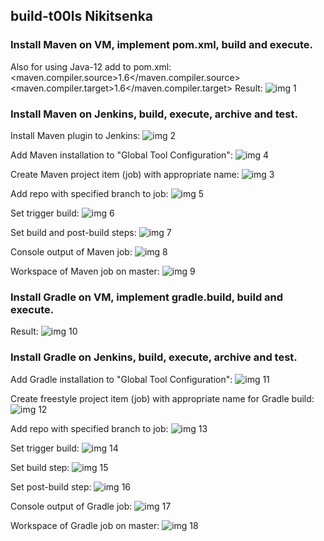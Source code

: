 ## build-t00ls Nikitsenka

### Install Maven on VM, implement pom.xml, build and execute.
Also for using Java-12 add to pom.xml:
<properties>
        <maven.compiler.source>1.6</maven.compiler.source>
        <maven.compiler.target>1.6</maven.compiler.target>
</properties>
Result:
![img 1](./images/1.png)

### Install Maven on Jenkins, build, execute, archive and test.
Install Maven plugin to Jenkins:
![img 2](./images/2.png)

Add Maven installation to "Global Tool Configuration":
![img 4](./images/4.png)

Create Maven project item (job) with appropriate name:
![img 3](./images/3.png)

Add repo with specified branch to job:
![img 5](./images/5.png)

Set trigger build:
![img 6](./images/6.png)

Set build and post-build steps:
![img 7](./images/7.png)

Console output of Maven job:
![img 8](./images/8.png)

Workspace of Maven job on master:
![img 9](./images/9.png)

### Install Gradle on VM, implement gradle.build, build and execute.
Result:
![img 10](./images/10.png)

### Install Gradle on Jenkins, build, execute, archive and test.
Add Gradle installation to "Global Tool Configuration":
![img 11](./images/11.png)

Create freestyle project item (job) with appropriate name for Gradle build:
![img 12](./images/12.png)

Add repo with specified branch to job:
![img 13](./images/13.png)

Set trigger build:
![img 14](./images/14.png)

Set build step:
![img 15](./images/15.png)

Set post-build step: 
![img 16](./images/16.png)

Console output of Gradle job:
![img 17](./images/17.png)

Workspace of Gradle job on master:
![img 18](./images/18.png)

